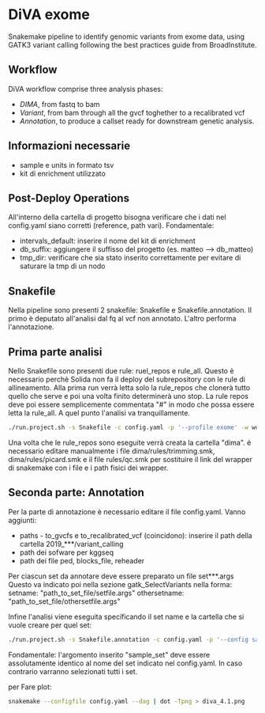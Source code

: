 # DiVA exome
Snakemake pipeline to identify genomic variants from exome data, using GATK3 
variant calling following the best practices guide from BroadInstitute.  


## Workflow
DiVA workflow comprise three analysis phases:
 * _DIMA_, from fastq to bam  
 * _Variant_, from bam through all the gvcf toghether to a recalibrated vcf  
 * _Annotation_, to produce a callset ready for downstream genetic analysis.  


## Informazioni necessarie
 * sample e units in formato tsv
 * kit di enrichment utilizzato
 
## Post-Deploy Operations
All'interno della cartella di progetto bisogna verificare che i dati nel config.yaml siano corretti (reference, path vari).
Fondamentale: 
 * intervals_default: inserire il nome del kit di enrichment
 * db_suffix: aggiungere il suffisso del progetto (es. matteo --> db_matteo)
 * tmp_dir: verificare che sia stato inserito correttamente per evitare di saturare la tmp di un nodo
 
## Snakefile
Nella pipeline sono presenti 2 snakefile: Snakefile e Snakefile.annotation. Il primo è deputato all'analisi dal fq al vcf non annotato. L'altro performa l'annotazione.

## Prima parte analisi
Nello Snakefile sono presenti due rule: ruel_repos e rule_all.
Questo è necessario perchè Solida non fa il deploy del subrepository con le rule di allineamento.
Alla prima run verrà letta solo la rule_repos che clonerà tutto quello che serve e poi una volta finito determinerà uno stop.
La rule repos deve poi essere semplicemente commentata "#" in modo che possa essere letta la rule_all. A quel punto l'analisi va tranquillamente.
```bash
./run.project.sh -s Snakefile -c config.yaml -p '--profile exome' -w workdir
```
Una volta che le rule_repos sono eseguite verrà creata la cartella "dima".
é necessario editare manualmente i file dima/rules/trimming.smk, dima/rules/picard.smk e il file rules/qc.smk per sostituire il link del wrapper di snakemake con i file e i path fisici dei wrapper.
## Seconda parte: Annotation
Per la parte di annotazione è necessario editare il file config.yaml.
Vanno aggiunti:
 * paths - to_gvcfs e to_recalibrated_vcf (coincidono): inserire il path della cartella 2019_***/variant_calling
 * path dei sofware per kggseq
 * path dei file ped, blocks_file, reheader

Per ciascun set da annotare deve essere preparato un file set***.args
Questo va indicato poi nella sezione gatk_SelectVariants nella forma:
        setname: "path_to_set_file/setfile.args"
        othersetname: "path_to_set_file/othersetfile.args"

Infine l'analisi viene eseguita specificando il set name e la cartella che si vuole creare per quel set:        
```bash
./run.project.sh -s Snakefile.annotation -c config.yaml -p '--config sample_set=set1 --profile crs4' -w set1 
```
Fondamentale: l'argomento inserito "sample_set" deve essere assolutamente identico al nome del set indicato nel config.yaml. In caso contrario varranno selezionati tutti i set.


per Fare plot:
```bash
snakemake --configfile config.yaml --dag | dot -Tpng > diva_4.1.png
```